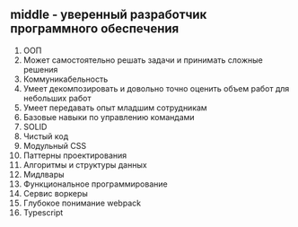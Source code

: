 ## middle - уверенный разработчик программного обеспечения

1. ООП
2. Может самостоятельно решать задачи и принимать сложные решения
3. Коммуникабельность
4. Умеет декомпозировать и довольно точно оценить объем работ для небольших работ
5. Умеет передавать опыт младшим сотрудникам
6. Базовые навыки по управлению командами
7. SOLID
8. Чистый код 
9. Модульный CSS 
10. Паттерны проектирования 
11. Алгоритмы и структуры данных 
12. Мидлвары 
13. Функциональное программирование 
14. Сервис воркеры 
15. Глубокое понимание webpack
16. Typescript
